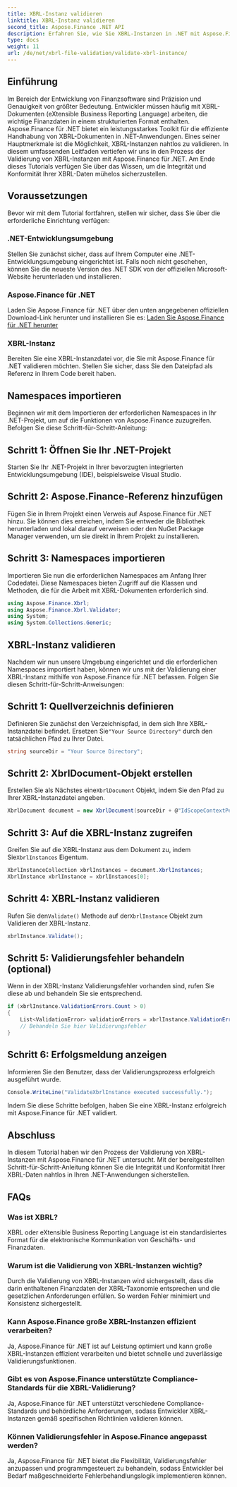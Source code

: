 ```yaml
---
title: XBRL-Instanz validieren
linktitle: XBRL-Instanz validieren
second_title: Aspose.Finance .NET API
description: Erfahren Sie, wie Sie XBRL-Instanzen in .NET mit Aspose.Finance validieren. Stellen Sie mühelos Datenintegrität und Compliance sicher. #Aspose #Finance #XBRL
type: docs
weight: 11
url: /de/net/xbrl-file-validation/validate-xbrl-instance/
---
```

## Einführung
Im Bereich der Entwicklung von Finanzsoftware sind Präzision und Genauigkeit von größter Bedeutung. Entwickler müssen häufig mit XBRL-Dokumenten (eXtensible Business Reporting Language) arbeiten, die wichtige Finanzdaten in einem strukturierten Format enthalten. Aspose.Finance für .NET bietet ein leistungsstarkes Toolkit für die effiziente Handhabung von XBRL-Dokumenten in .NET-Anwendungen. Eines seiner Hauptmerkmale ist die Möglichkeit, XBRL-Instanzen nahtlos zu validieren. In diesem umfassenden Leitfaden vertiefen wir uns in den Prozess der Validierung von XBRL-Instanzen mit Aspose.Finance für .NET. Am Ende dieses Tutorials verfügen Sie über das Wissen, um die Integrität und Konformität Ihrer XBRL-Daten mühelos sicherzustellen.
## Voraussetzungen
Bevor wir mit dem Tutorial fortfahren, stellen wir sicher, dass Sie über die erforderliche Einrichtung verfügen:
### .NET-Entwicklungsumgebung
Stellen Sie zunächst sicher, dass auf Ihrem Computer eine .NET-Entwicklungsumgebung eingerichtet ist. Falls noch nicht geschehen, können Sie die neueste Version des .NET SDK von der offiziellen Microsoft-Website herunterladen und installieren.
### Aspose.Finance für .NET
Laden Sie Aspose.Finance für .NET über den unten angegebenen offiziellen Download-Link herunter und installieren Sie es:
[Laden Sie Aspose.Finance für .NET herunter](https://releases.aspose.com/finance/net/)
### XBRL-Instanz
Bereiten Sie eine XBRL-Instanzdatei vor, die Sie mit Aspose.Finance für .NET validieren möchten. Stellen Sie sicher, dass Sie den Dateipfad als Referenz in Ihrem Code bereit haben.
## Namespaces importieren
Beginnen wir mit dem Importieren der erforderlichen Namespaces in Ihr .NET-Projekt, um auf die Funktionen von Aspose.Finance zuzugreifen. Befolgen Sie diese Schritt-für-Schritt-Anleitung:
## Schritt 1: Öffnen Sie Ihr .NET-Projekt
Starten Sie Ihr .NET-Projekt in Ihrer bevorzugten integrierten Entwicklungsumgebung (IDE), beispielsweise Visual Studio.
## Schritt 2: Aspose.Finance-Referenz hinzufügen
Fügen Sie in Ihrem Projekt einen Verweis auf Aspose.Finance für .NET hinzu. Sie können dies erreichen, indem Sie entweder die Bibliothek herunterladen und lokal darauf verweisen oder den NuGet Package Manager verwenden, um sie direkt in Ihrem Projekt zu installieren.
## Schritt 3: Namespaces importieren
Importieren Sie nun die erforderlichen Namespaces am Anfang Ihrer Codedatei. Diese Namespaces bieten Zugriff auf die Klassen und Methoden, die für die Arbeit mit XBRL-Dokumenten erforderlich sind.
```csharp
using Aspose.Finance.Xbrl;
using Aspose.Finance.Xbrl.Validator;
using System;
using System.Collections.Generic;
```
## XBRL-Instanz validieren
Nachdem wir nun unsere Umgebung eingerichtet und die erforderlichen Namespaces importiert haben, können wir uns mit der Validierung einer XBRL-Instanz mithilfe von Aspose.Finance für .NET befassen. Folgen Sie diesen Schritt-für-Schritt-Anweisungen:
## Schritt 1: Quellverzeichnis definieren
 Definieren Sie zunächst den Verzeichnispfad, in dem sich Ihre XBRL-Instanzdatei befindet. Ersetzen Sie`"Your Source Directory"` durch den tatsächlichen Pfad zu Ihrer Datei.
```csharp
string sourceDir = "Your Source Directory";
```
## Schritt 2: XbrlDocument-Objekt erstellen
 Erstellen Sie als Nächstes eine`XbrlDocument` Objekt, indem Sie den Pfad zu Ihrer XBRL-Instanzdatei angeben.
```csharp
XbrlDocument document = new XbrlDocument(sourceDir + @"IdScopeContextPeriodStartAfterEnd.xml");
```
## Schritt 3: Auf die XBRL-Instanz zugreifen
 Greifen Sie auf die XBRL-Instanz aus dem Dokument zu, indem Sie`XbrlInstances` Eigentum.
```csharp
XbrlInstanceCollection xbrlInstances = document.XbrlInstances;
XbrlInstance xbrlInstance = xbrlInstances[0];
```
## Schritt 4: XBRL-Instanz validieren
 Rufen Sie den`Validate()` Methode auf der`XbrlInstance` Objekt zum Validieren der XBRL-Instanz.
```csharp
xbrlInstance.Validate();
```
## Schritt 5: Validierungsfehler behandeln (optional)
Wenn in der XBRL-Instanz Validierungsfehler vorhanden sind, rufen Sie diese ab und behandeln Sie sie entsprechend.
```csharp
if (xbrlInstance.ValidationErrors.Count > 0)
{
    List<ValidationError> validationErrors = xbrlInstance.ValidationErrors;
    // Behandeln Sie hier Validierungsfehler
}
```
## Schritt 6: Erfolgsmeldung anzeigen
Informieren Sie den Benutzer, dass der Validierungsprozess erfolgreich ausgeführt wurde.
```csharp
Console.WriteLine("ValidateXbrlInstance executed successfully.");
```
Indem Sie diese Schritte befolgen, haben Sie eine XBRL-Instanz erfolgreich mit Aspose.Finance für .NET validiert.
## Abschluss
In diesem Tutorial haben wir den Prozess der Validierung von XBRL-Instanzen mit Aspose.Finance für .NET untersucht. Mit der bereitgestellten Schritt-für-Schritt-Anleitung können Sie die Integrität und Konformität Ihrer XBRL-Daten nahtlos in Ihren .NET-Anwendungen sicherstellen.
## FAQs
### Was ist XBRL?
XBRL oder eXtensible Business Reporting Language ist ein standardisiertes Format für die elektronische Kommunikation von Geschäfts- und Finanzdaten.
### Warum ist die Validierung von XBRL-Instanzen wichtig?
Durch die Validierung von XBRL-Instanzen wird sichergestellt, dass die darin enthaltenen Finanzdaten der XBRL-Taxonomie entsprechen und die gesetzlichen Anforderungen erfüllen. So werden Fehler minimiert und Konsistenz sichergestellt.
### Kann Aspose.Finance große XBRL-Instanzen effizient verarbeiten?
Ja, Aspose.Finance für .NET ist auf Leistung optimiert und kann große XBRL-Instanzen effizient verarbeiten und bietet schnelle und zuverlässige Validierungsfunktionen.
### Gibt es von Aspose.Finance unterstützte Compliance-Standards für die XBRL-Validierung?
Ja, Aspose.Finance für .NET unterstützt verschiedene Compliance-Standards und behördliche Anforderungen, sodass Entwickler XBRL-Instanzen gemäß spezifischen Richtlinien validieren können.
### Können Validierungsfehler in Aspose.Finance angepasst werden?
Ja, Aspose.Finance für .NET bietet die Flexibilität, Validierungsfehler anzupassen und programmgesteuert zu behandeln, sodass Entwickler bei Bedarf maßgeschneiderte Fehlerbehandlungslogik implementieren können.